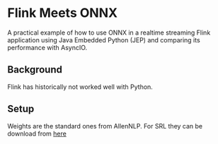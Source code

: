 # Flink Meets ONNX

A practical example of how to use ONNX in a realtime streaming Flink application using Java Embedded Python (JEP) and comparing its performance with AsyncIO. 

## Background 
Flink has historically not worked well with Python.

## Setup

Weights are the standard ones from AllenNLP. For SRL they can be download from [here](https://s3-us-west-2.amazonaws.com/allennlp/models/srl-model-2018.05.25.tar.gz )